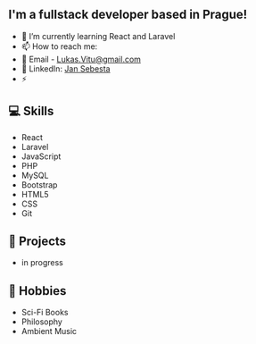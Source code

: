 ## I'm a fullstack developer based in Prague!
<!-- - :telescope: I finished Coding Bootcamp Prague -->
- :seedling: I’m currently learning React and Laravel
- :mailbox: How to reach me:
- :e-mail: Email - Lukas.Vitu@gmail.com
- :briefcase: LinkedIn: [Jan Sebesta](https://www.linkedin.com/in/lukas-vitu/)
- :zap: 
## :computer: Skills
- React
- Laravel
- JavaScript
- PHP
- MySQL
- Bootstrap
- HTML5
- CSS
- Git
## :rocket: Projects
- in progress
## :art: Hobbies
- Sci-Fi Books
- Philosophy
- Ambient Music
